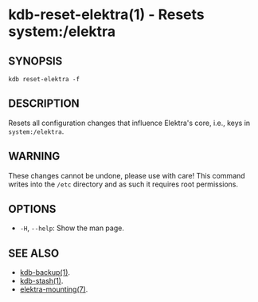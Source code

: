 # kdb-reset-elektra(1) - Resets system:/elektra

## SYNOPSIS

`kdb reset-elektra -f`

## DESCRIPTION

Resets all configuration changes that influence Elektra's core, i.e.,
keys in `system:/elektra`.

## WARNING

These changes cannot be undone, please use with care!
This command writes into the `/etc` directory and as such it requires root permissions.

## OPTIONS

- `-H`, `--help`:
  Show the man page.

## SEE ALSO

- [kdb-backup(1)](kdb-backup.md).
- [kdb-stash(1)](kdb-stash.md).
- [elektra-mounting(7)](elektra-mounting.md).

